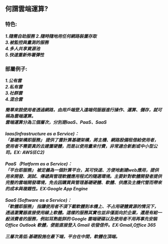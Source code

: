 ## 何謂雲端運算?
### 特色:
***1.隨需自助服務***
***2.隨時隨地用任何網路裝置存取***  
***3.被監控與量測的服務***  
***4.多人共享資源池***  
***5.快速重新佈署彈性*** 

### 部屬例子:
***1.公有雲***  
***2.私有雲***  
***3.社群雲***  
***4.混合雲***   

***簡單來說使用者透過網路，由用戶端登入遠端伺服器進行操作、運算、儲存，就可稱為雲端運算。***  
***雲端運算分為三個層次，分別是IaaS、PaaS、SaaS***
<br></br>
***Iaas(Infrastructure as a Service)：***  
***「基礎架構即服務」 提供了雲計算基礎架構，將主機、網路設備租借給使用者，使用者不需要真的去建置硬體，而是以使用量來付費，非常適合新創或中小型公司。EX: AWS(EC2)***
<br></br>
***PaaS（Platform as a Service)：***  
***「平台即服務」 被定義為一個計算平台，其可快速、方便地創建web應用，提供用來開發、測試、傳遞與管理軟體應用程式的隨選環境。主要針對軟體開發者提供完整的雲端開發環境，免去因購買與管理基礎硬體、軟體、供應及主機代管而帶來的成本與複雜性。EX:Google App Engine***
<br></br>
***SaaS (Software as a Service)：***  
***「軟體即服務」 指讓使用者不須下載軟體到本機上、不占用硬體資源的情況下，透過瀏覽器直接使用線上軟體。這樣的服務其實也並非僅面向於企業，還是有給一般消費者的服務，例如耳熟能詳的 Google 雲端硬碟以及使用者不用再事先安裝 Office Outlook 軟體，便能直接登入 Gmail 收發信件。EX:Gmail,Office 365***
<br></br>
***三層次高低:基礎設施在最下端，平台在中間，軟體在頂端。***
